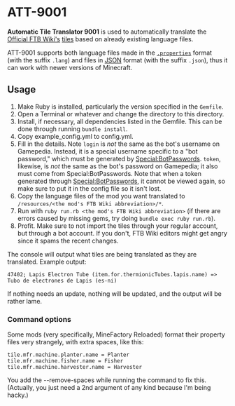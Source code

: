 # ATT-9001

**Automatic Tile Translator 9001** is used to automatically translate the [Official FTB Wiki's](https://ftb.fandom.com/wiki/FTB_Wiki) [tiles](https://ftb.fandom.com/wiki/Special:TileList) based on already existing language files.

ATT-9001 supports both language files made in the [`.properties`](https://en.wikipedia.org/wiki/.properties) format (with the suffix `.lang`) and  files in [JSON](https://en.wikipedia.org/wiki/JSON) format (with the suffix `.json`), thus it can work with newer versions of Minecraft.

## Usage
1. Make Ruby is installed, particularly the version specified in the `Gemfile`.
2. Open a Terminal or whatever and change the directory to this directory.
3. Install, if necessary, all dependencies listed in the Gemfile. This can be done through running `bundle install`.
4. Copy example_config.yml to config.yml.
5. Fill in the details. Note `login` is _not_ the same as the bot's username on Gamepedia. Instead, it is a special username specific to a "bot password," which must be generated by [Special:BotPasswords](https://ftb.fandom.com/wiki/Special:BotPasswords). `token`, likewise, is _not_ the same as the bot's password on Gamepedia; it also must come from Special:BotPasswords. Note that when a token generated through [Special:BotPasswords](https://ftb.fandom.com/wiki/Special:BotPasswords), it cannot be viewed again, so make sure to put it in the config file so it isn't lost.
5. Copy the language files of the mod you want translated to `/resources/<the mod's FTB Wiki abbreviation>/*`.
6. Run with `ruby run.rb <the mod's FTB Wiki abbreviation>` (if there are errors caused by missing gems, try doing `bundle exec ruby run.rb`).
7. Profit. Make sure to not import the tiles through your regular account, but through a bot account. If you don't, FTB Wiki editors might get angry since it spams the recent changes.

The console will output what tiles are being translated as they are translated. Example output:
```
47402; Lapis Electron Tube (item.for.thermionicTubes.lapis.name) => Tubo de electrones de Lapis (es-ni)
```

If nothing needs an update, nothing will be updated, and the output will be rather lame.

### Command options
Some mods (very specifically, MineFactory Reloaded) format their property files very strangely, with extra spaces, like this:
```
tile.mfr.machine.planter.name = Planter
tile.mfr.machine.fisher.name = Fisher
tile.mfr.machine.harvester.name = Harvester
```

You add the --remove-spaces while running the command to fix this. (Actually, you just need a 2nd argument of any kind because I'm being hacky.)
